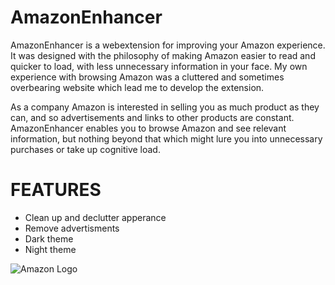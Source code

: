 # AmazonEnhancer
AmazonEnhancer is a webextension for improving your Amazon experience. It was designed with the philosophy of making Amazon easier to read and quicker to load, with less unnecessary information in your face. My own experience with browsing Amazon was a cluttered and sometimes overbearing website which lead me to develop the extension.

As a company Amazon is interested in selling you as much product as they can, and so advertisements and links to other products are constant. AmazonEnhancer enables you to browse Amazon and see relevant information, but nothing beyond that which might lure you into unnecessary purchases or take up cognitive load.

# FEATURES
- Clean up and declutter apperance
- Remove advertisments
- Dark theme
- Night theme

![Amazon Logo](https://addons.cdn.mozilla.net/user-media/previews/full/200/200569.png?modified=1543521252)

